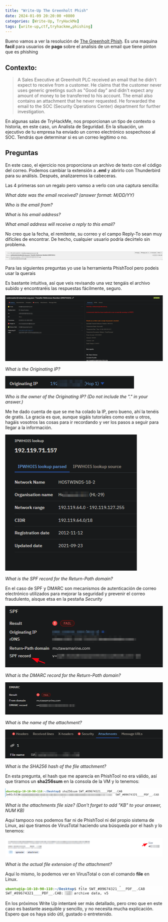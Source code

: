 ```yaml
---
title: "Write-Up The Greenholt Phish"
date: 2024-01-09 20:20:00 +0800
categories: [Write-Up, TryHackMe]
tags: [write-up,ctf,tryhackme,phishing]
---
```


Bueno vamos a ver la resolución de [The Greenholt Phish](https://tryhackme.com/room/phishingemails5fgjlzxc).
Es una maquina **facil** para usuarios de **pago** sobre el  analisis de un email que tiene pinton que es phishing  

## Contexto: 
> A Sales Executive at Greenholt PLC received an email that he didn't expect to receive from a customer. He claims that the customer never uses generic greetings such as "Good day" and didn't expect any amount of money to be transferred to his account. The email also contains an attachment that he never requested. He forwarded the email to the SOC (Security Operations Center) department for further investigation.                                 

En algunas salas de TryHackMe, nos proporcionan un tipo de contexto o historia, en este caso, un Analista de Seguridad. En la situación, un ejecutivo de tu empresa ha enviado un correo electrónico sospechoso al SOC.
Tendrás que determinar si es un correo legítimo o no.

## Preguntas

En este caso, el ejercicio nos proporciona un archivo de texto con el código del correo. Podemos cambiar la extensión a **.eml** y abrirlo con Thunderbird para su análisis. Después, analizaremos la cabeceras.


Las 4 primeras son un regalo pero vamso a verlo con una captura sencilla:

*What date was the email received? (answer format: M/DD/YY)*

*Who is the email from?*

*What is his email address?*

*What email address will receive a reply to this email?*

No creo que la fecha, el remitente, su correo y el campo Reply-To sean muy difíciles de encontrar. De hecho, cualquier usuario podría decírtelo sin problema.

![Respuestas 1-4](/assets/img/write-up/phis1/1-4.png)

Para las siguientes preguntas yo use la herramienta PhishTool pero podeis usar la querais 

Es bastante intuitiva, así que veis revisando una vez tengáis el archivo subido y encontraréis las respuestas fácilmente, seguro.

![PhishTool](/assets/img/write-up/phis1/phishtool.png)


*What is the Originating IP?*

![OriginatingIP](/assets/img/write-up/phis1/originating.png)

*Who is the owner of the Originating IP? (Do not include the "." in your answer.)*

Me he dado cuenta de que se me ha colado la IP, pero bueno, ahí la tenéis de gratis. La gracia es que, aunque sigáis tutoriales como este u otros, hagáis vosotros las cosas para ir recordando y ver los pasos a seguir para llegar a la información.

![OriginatingName](/assets/img/write-up/phis1/organizacion.png)


*What is the SPF record for the Return-Path domain?*


En el caso de SPF y DMARC son mecanismos de autenticación de correo electrónico utilizados para mejorar la seguridad y prevenir el correo fraudulento, aisque etsa en la pestaña *Security*

![SPF](/assets/img/write-up/phis1/SPF.png)

*What is the DMARC record for the Return-Path domain?*

![DMARC](/assets/img/write-up/phis1/DMARC.png)

*What is the name of the attachment?*

![adjunto](/assets/img/write-up/phis1/adjunto.png)

*What is the SHA256 hash of the file attachment?*

En esta pregunta, el hash que me aparecía en PhishTool no era válido, así que tiramos un **sha256sum** en la consola de la VM y lo tenemos:

![hash](/assets/img/write-up/phis1/hash.png)


*What is the attachments file size? (Don't forget to add "KB" to your answer, NUM KB)*

Aquí tampoco nos podemos fiar ni de PhishTool ni del propio sistema de Linux, así que tiramos de VirusTotal haciendo una búsqueda por el hash y lo tenemos:

![size](/assets/img/write-up/phis1/size.png)

*What is the actual file extension of the attachment?*

Aquí lo mismo, lo podemos ver en VirusTotal o con el comando **file** en Linux.

![extension](/assets/img/write-up/phis1/extension.png)

En los próximos Write Up intentaré ser más detallado, pero creo que en este caso es bastante asequible y sencillo, y no necesita mucha explicación. Espero que os haya sido útil, gustado o entretenido.